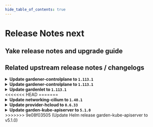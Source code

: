 ```yaml
---
hide_table_of_contents: true
---
```


# Release Notes next

## Yake release notes and upgrade guide

## Related upstream release notes / changelogs


<details>
<summary><b>Update gardener-controlplane to <code>1.113.1</code></b></summary>

# [gardener/gardener]

## 🐛 Bug Fixes

- `[OPERATOR]` Fixed a bug that caused multi-node etcd clusters to not be properly restored when performing control plane migration for hibernated HA `Shoot`s. by @plkokanov [#11596]
- `[OPERATOR]` Fixed gardenlet crashing when trying to force-delete a workerless shoot by @Wieneo [#11512]
- `[USER]` A bug has been fixed which caused the shoot care controller to falsely remove shoot conditions and constraints from the shoot status by @Wieneo [#11574]

## Helm Charts
- controlplane: `europe-docker.pkg.dev/gardener-project/releases/charts/gardener/controlplane:v1.113.1`
- gardenlet: `europe-docker.pkg.dev/gardener-project/releases/charts/gardener/gardenlet:v1.113.1`
- operator: `europe-docker.pkg.dev/gardener-project/releases/charts/gardener/operator:v1.113.1`
- resource-manager: `europe-docker.pkg.dev/gardener-project/releases/charts/gardener/resource-manager:v1.113.1`
## Docker Images
- admission-controller: `europe-docker.pkg.dev/gardener-project/releases/gardener/admission-controller:v1.113.1`
- apiserver: `europe-docker.pkg.dev/gardener-project/releases/gardener/apiserver:v1.113.1`
- controller-manager: `europe-docker.pkg.dev/gardener-project/releases/gardener/controller-manager:v1.113.1`
- gardenlet: `europe-docker.pkg.dev/gardener-project/releases/gardener/gardenlet:v1.113.1`
- node-agent: `europe-docker.pkg.dev/gardener-project/releases/gardener/node-agent:v1.113.1`
- operator: `europe-docker.pkg.dev/gardener-project/releases/gardener/operator:v1.113.1`
- resource-manager: `europe-docker.pkg.dev/gardener-project/releases/gardener/resource-manager:v1.113.1`
- scheduler: `europe-docker.pkg.dev/gardener-project/releases/gardener/scheduler:v1.113.1`


</details>

<details>
<summary><b>Update gardener-controlplane to <code>1.113.1</code></b></summary>

# [gardener/gardener]

## 🐛 Bug Fixes

- `[OPERATOR]` Fixed a bug that caused multi-node etcd clusters to not be properly restored when performing control plane migration for hibernated HA `Shoot`s. by @plkokanov [#11596]
- `[OPERATOR]` Fixed gardenlet crashing when trying to force-delete a workerless shoot by @Wieneo [#11512]
- `[USER]` A bug has been fixed which caused the shoot care controller to falsely remove shoot conditions and constraints from the shoot status by @Wieneo [#11574]

## Helm Charts
- controlplane: `europe-docker.pkg.dev/gardener-project/releases/charts/gardener/controlplane:v1.113.1`
- gardenlet: `europe-docker.pkg.dev/gardener-project/releases/charts/gardener/gardenlet:v1.113.1`
- operator: `europe-docker.pkg.dev/gardener-project/releases/charts/gardener/operator:v1.113.1`
- resource-manager: `europe-docker.pkg.dev/gardener-project/releases/charts/gardener/resource-manager:v1.113.1`
## Docker Images
- admission-controller: `europe-docker.pkg.dev/gardener-project/releases/gardener/admission-controller:v1.113.1`
- apiserver: `europe-docker.pkg.dev/gardener-project/releases/gardener/apiserver:v1.113.1`
- controller-manager: `europe-docker.pkg.dev/gardener-project/releases/gardener/controller-manager:v1.113.1`
- gardenlet: `europe-docker.pkg.dev/gardener-project/releases/gardener/gardenlet:v1.113.1`
- node-agent: `europe-docker.pkg.dev/gardener-project/releases/gardener/node-agent:v1.113.1`
- operator: `europe-docker.pkg.dev/gardener-project/releases/gardener/operator:v1.113.1`
- resource-manager: `europe-docker.pkg.dev/gardener-project/releases/gardener/resource-manager:v1.113.1`
- scheduler: `europe-docker.pkg.dev/gardener-project/releases/gardener/scheduler:v1.113.1`


</details>

<details>
<summary><b>Update gardenlet to <code>1.113.1</code></b></summary>

# [gardener/gardener]

## 🐛 Bug Fixes

- `[OPERATOR]` Fixed a bug that caused multi-node etcd clusters to not be properly restored when performing control plane migration for hibernated HA `Shoot`s. by @plkokanov [#11596]
- `[OPERATOR]` Fixed gardenlet crashing when trying to force-delete a workerless shoot by @Wieneo [#11512]
- `[USER]` A bug has been fixed which caused the shoot care controller to falsely remove shoot conditions and constraints from the shoot status by @Wieneo [#11574]

## Helm Charts
- controlplane: `europe-docker.pkg.dev/gardener-project/releases/charts/gardener/controlplane:v1.113.1`
- gardenlet: `europe-docker.pkg.dev/gardener-project/releases/charts/gardener/gardenlet:v1.113.1`
- operator: `europe-docker.pkg.dev/gardener-project/releases/charts/gardener/operator:v1.113.1`
- resource-manager: `europe-docker.pkg.dev/gardener-project/releases/charts/gardener/resource-manager:v1.113.1`
## Docker Images
- admission-controller: `europe-docker.pkg.dev/gardener-project/releases/gardener/admission-controller:v1.113.1`
- apiserver: `europe-docker.pkg.dev/gardener-project/releases/gardener/apiserver:v1.113.1`
- controller-manager: `europe-docker.pkg.dev/gardener-project/releases/gardener/controller-manager:v1.113.1`
- gardenlet: `europe-docker.pkg.dev/gardener-project/releases/gardener/gardenlet:v1.113.1`
- node-agent: `europe-docker.pkg.dev/gardener-project/releases/gardener/node-agent:v1.113.1`
- operator: `europe-docker.pkg.dev/gardener-project/releases/gardener/operator:v1.113.1`
- resource-manager: `europe-docker.pkg.dev/gardener-project/releases/gardener/resource-manager:v1.113.1`
- scheduler: `europe-docker.pkg.dev/gardener-project/releases/gardener/scheduler:v1.113.1`


</details>
<<<<<<< HEAD
=======

<details>
<summary><b>Update networking-cilium to <code>1.40.1</code></b></summary>

no release notes available

## Helm Charts
- admission-cilium-application: `europe-docker.pkg.dev/gardener-project/releases/charts/gardener/extensions/admission-cilium-application:v1.40.1`
- admission-cilium-runtime: `europe-docker.pkg.dev/gardener-project/releases/charts/gardener/extensions/admission-cilium-runtime:v1.40.1`
- networking-cilium: `europe-docker.pkg.dev/gardener-project/releases/charts/gardener/extensions/networking-cilium:v1.40.1`
## Docker Images
- gardener-extension-admission-cilium: `europe-docker.pkg.dev/gardener-project/releases/gardener/extensions/admission-cilium:v1.40.1`
- gardener-extension-networking-cilium: `europe-docker.pkg.dev/gardener-project/releases/gardener/extensions/networking-cilium:v1.40.1`


</details>

<details>
<summary><b>Update provider-hcloud to <code>0.6.33</code></b></summary>

# [gardener-extension-provider-hcloud] v0.6.33

**Full Changelog**: https://github.com/23technologies/gardener-extension-provider-hcloud/compare/v0.6.32...v0.6.33

</details>

<details>
<summary><b>Update garden-kube-apiserver to <code>5.1.0</code></b></summary>

**Full Changelog**: https://github.com/gardener-community/garden-kube-apiserver/compare/5.0.0...5.1.0

</details>
>>>>>>> 9e08f03505 (Update Helm release garden-kube-apiserver to v5.1.0)
